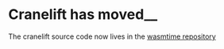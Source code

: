 # Cranelift has moved__

The cranelift source code now lives in the [wasmtime
repository](https://github.com/bytecodealliance/wasmtime/tree/main/cranelift)
